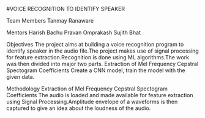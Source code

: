 
#VOICE RECOGNITION TO IDENTIFY SPEAKER

Team Members
Tanmay Ranaware

Mentors
Harish Bachu
Pravan Omprakash
Sujith Bhat

Objectives
The project aims at building a voice recognition program to identify speaker in the audio file.The project makes use of signal processing for feature extraction.Recognition is done using ML algorithms.The work was then divided into major two parts.
Extraction of Mel Frequency Cepstral Spectogram Coefficients
Create a CNN model, train the model with the given data.
 
Methodology
Extraction of Mel Frequency Cepstral Spectogram Coefficients
The audio is loaded and made available for feature extraction using Signal Processing.Amplitude envelope of a waveforms is then  captured to  give an idea about the loudness of the audio.
